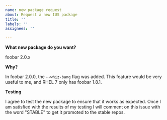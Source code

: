 ```yaml
---
name: new package request
about: Request a new IUS package
title: ''
labels: ''
assignees: ''

---
```


<!--
Do you need to report an issue or request an update for an existing package?  If so, you're in the wrong place.  Find the corresponding package source repository in the iusrepo organization (https://github.com/iusrepo) and report an issue there instead.
-->

**What new package do you want?**

<!--
IUS is not a generic RPM repository.  It has the limited scope of providing newer versions of packages already in RHEL.  If the sofware you want is NOT presently available in RHEL, then it is eligible to be added to the EPEL repository, and is out of scope for IUS.

Only one package per issue.

The below text is an EXAMPLE, modify it for your purposes.
-->

foobar 2.0.x

**Why?**

<!--
Give specific reasons why packaging this would be beneficial.

The below text is an EXAMPLE, modify it for your purposes.
-->

In foobar 2.0.0, the `--whiz-bang` flag was added.  This feature would be very useful to me, and RHEL 7 only has foobar 1.8.1.

**Testing**

<!--
You don't need to modify the text below, just read and understand it.
-->

I agree to test the new package to ensure that it works as expected.  Once I am satisfied with the results of my testing I will comment on this issue with the word "STABLE" to get it promoted to the stable repos.
